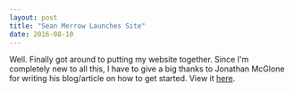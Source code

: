 ```yaml
---
layout: post
title: "Sean Merrow Launches Site"
date: 2016-08-10
---
```


Well. Finally got around to putting my website together. Since I'm completely new to all this, I have to give a big thanks to Jonathan McGlone for writing his blog/article on how to get started. View it [here](http://jmcglone.com/guides/github-pages/).
